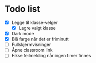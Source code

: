 # Todo list

- [x] Legge til klasse-velger
  - [x] Lagre valgt klasse
- [x] Dark mode
- [x] Blå farge når det er friminutt
- [ ] Fullskjermvisninger
- [ ] Åpne classroom link
- [ ] Fikse feilmelding når ingen timer finnes

